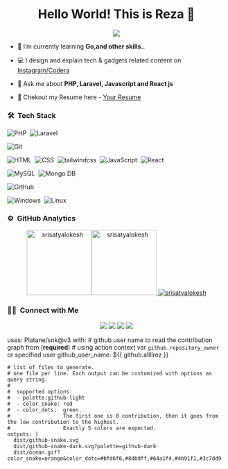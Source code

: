 <h1 align="center">Hello World! This is Reza 👋</h1>


<p align="center">
  <img src="https://readme-typing-svg.herokuapp.com/?lines=Software+Development+Engineer+at+Sunnyr+Co;Backend+Developer;" />
</p>




- 🌱 I’m currently learning **Go,and other skills..**

- 💻 I design and explain tech & gadgets related content on [Instagram/Codera](https://www.instagram.com/codera.dev/)

- 💬 Ask me about **PHP, Laravel, Javascript and React js**

- 📄 Chekout my Resume here -  [Your Resume](https://code-ra.ir/)




### 🛠 &nbsp;Tech Stack
![PHP](https://img.shields.io/badge/-PHP-05122A?style=flat&logo=php)&nbsp;
![Laravel](https://img.shields.io/badge/-laravel?style=flat-square&logo=laravel&logoColor=red&label=Laravel&labelColor=withe&color=red)


![Git](https://img.shields.io/badge/-Git-05122A?style=flat&logo=git)&nbsp;

![HTML](https://img.shields.io/badge/-HTML-05122A?style=flat&logo=HTML5)&nbsp;
![CSS](https://img.shields.io/badge/-CSS-05122A?style=flat&logo=CSS3&logoColor=1572B6)&nbsp;
![tailwindcss](https://img.shields.io/badge/tailwindcss-0F172A?style=flat&logo=tailwindcss)&nbsp;
![JavaScript](https://img.shields.io/badge/-JavaScript-05122A?style=flat&logo=javascript)&nbsp;
![React](https://img.shields.io/badge/-React-05122A?style=flat&logo=React)


![MySQL](https://img.shields.io/badge/-MySQL-05122A?style=flat&logo=mysql&logoColor=FFA518)&nbsp;
![Mongo DB](https://img.shields.io/badge/-MongoDB-05122A?style=flat&logo=mongodb)

![GitHub](https://img.shields.io/badge/-GitHub-05122A?style=flat&logo=github)&nbsp;


![Windows](https://img.shields.io/badge/-Windows-05122A?style=flat&logo=windows)&nbsp;
![Linux](https://img.shields.io/badge/-Linux-05122A?style=flat&logo=linux)&nbsp;


### ⚙️ &nbsp;GitHub Analytics

<p align="center">
<a href="https://github.com/SriSatyaLokesh">
<img  src="https://github-readme-stats.vercel.app/api/top-langs?username=allllrez&show_icons=true&locale=en&layout=compact&theme=nightowl&hide_border=true" alt="srisatyalokesh" height=150px/><img  src="https://github-readme-stats.vercel.app/api?username=allllrez&show_icons=true&locale=en&theme=nightowl&hide_border=true" alt="srisatyalokesh" height=150px />
  <img src="https://github-readme-streak-stats.herokuapp.com/?user=allllrez&theme=nightowl&hide_border=true" alt="srisatyalokesh"/>
</a>
</p>


### 🤝🏻 &nbsp;Connect with Me

<p align="center">
<a href="rezaannabestany@gmail.com"><img src="https://img.shields.io/badge/-Mail-D14836?style=flat&logo=Gmail&logoColor=white"/></a>
<a href="https://linkedin.com/in/reza-annabestani-9336b7212"><img src="https://img.shields.io/badge/-LinkedIn-0077B5?style=flat&logo=Linkedin&logoColor=white"/></a>
<a href="https://instagram.com/codera.dev"><img src="https://img.shields.io/badge/-Instagram-E1306C?style=flat&logo=Instagram&logoColor=white"/></a>
<a href="https://www.twitter.com/codewithcodera"><img src="https://img.shields.io/badge/-Twitter-42C3F7?style=flat&logo=twitter&logoColor=white"/></a>
</p>



 uses: Platane/snk@v3
  with:
    # github user name to read the contribution graph from (**required**)
    # using action context var `github.repository_owner` or specified user
    github_user_name: ${{ github.allllrez }}

    # list of files to generate.
    # one file per line. Each output can be customized with options as query string.
    #
    #  supported options:
    #  - palette:github-light     
    #  - color_snake: red
    #  - color_dots:  green.
    #                 The first one is 0 contribution, then it goes from the low contribution to the highest.
    #                 Exactly 5 colors are expected.
    outputs: |
      dist/github-snake.svg
      dist/github-snake-dark.svg?palette=github-dark
      dist/ocean.gif?color_snake=orange&color_dots=#bfd6f6,#8dbdff,#64a1f4,#4b91f1,#3c7dd9




